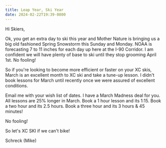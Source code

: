 ```yaml
---
title: Leap Year, Ski Year
date: 2024-02-22T19:39-0800
---
```

Hi Skiers,

Ok, you get an extra day to ski this year and Mother Nature is bringing us a big old fashioned Spring Snowstorm this Sunday and Monday.  NOAA is forecasting 7 to 11 inches for each day up here at the I-90 Corridor.  I am confident we will have plenty of base to ski until they stop grooming April 1st.  No fooling!

So if you're looking to become more efficient or faster on your XC skis, March is an excellent month to XC ski and take a tune-up lesson.  I didn't book lessons for March until recently once we were assured of excellent conditions.  

Email me with your wish list of dates. I have a March Madness deal for you. All lessons are 25% longer in March. Book a 1 hour lesson and its 1:15. Book a two hour and its 2.5 hours. Book a three hour and its 3 hours & 45 minutes! 

  No fooling!

So let's XC SKI if we can't bike!

Schreck (Mike)
